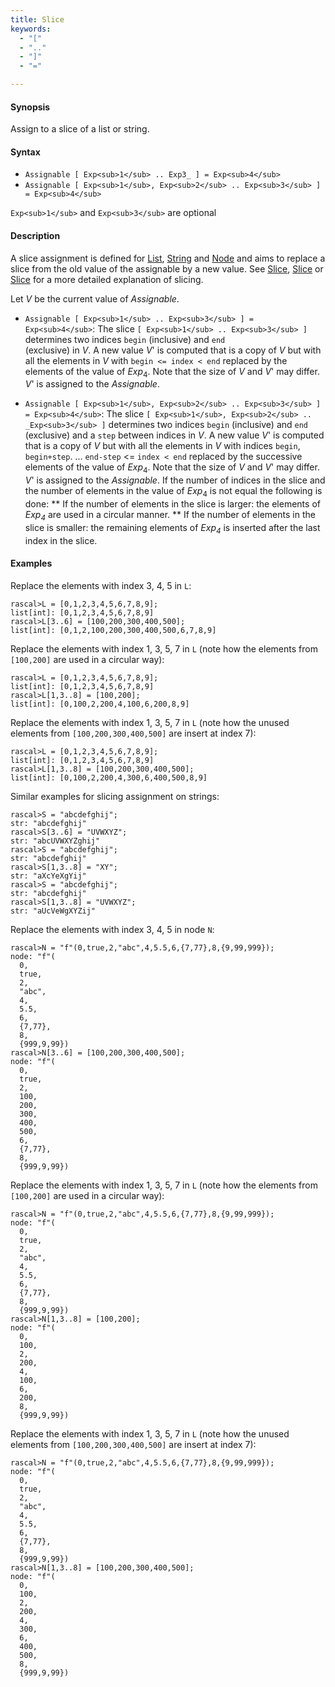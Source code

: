 ```yaml
---
title: Slice
keywords:
  - "["
  - ".."
  - "]"
  - "="

---
```


#### Synopsis

Assign to a slice of a list or string.

#### Syntax

*   `Assignable [ Exp<sub>1</sub> .. Exp3_ ] = Exp<sub>4</sub>`
*   `Assignable [ Exp<sub>1</sub>, Exp<sub>2</sub> .. Exp<sub>3</sub> ] = Exp<sub>4</sub>`


`Exp<sub>1</sub>` and `Exp<sub>3</sub>` are optional
#### Description

A slice assignment is defined for [List](../../../../Rascal/Expressions/Values/List), [String](../../../../Rascal/Expressions/Values/String) and [Node](../../../../Rascal/Expressions/Values/Node) 
and aims to replace a slice from the old value of the assignable by a new value. 
See [Slice](../../../../Rascal/Expressions/Values/List/Slice), [Slice](../../../../Rascal/Expressions/Values/String/Slice) or [Slice](../../../../Rascal/Expressions/Values/Node/Slice) for a more detailed explanation of slicing.

Let _V_ be the current value of _Assignable_.

*  `Assignable [ Exp<sub>1</sub> .. Exp<sub>3</sub> ] = Exp<sub>4</sub>`:
   The slice `[ Exp<sub>1</sub> .. Exp<sub>3</sub> ]` determines two indices `begin` (inclusive) and `end`   
  (exclusive) in _V_.
  A new value _V_' is computed that is a copy of _V_ but with all the elements in _V_ with `begin <= index < end` replaced by the elements of the value of _Exp_<sub>4</sub>.
  Note that the size of _V_ and _V_' may differ.
  _V_' is assigned to the _Assignable_. 

*  `Assignable [ Exp<sub>1</sub>, Exp<sub>2</sub> .. Exp<sub>3</sub> ] = Exp<sub>4</sub>`:
  The slice `[ Exp<sub>1</sub>, Exp<sub>2</sub> .. _Exp<sub>3</sub> ]` determines two indices `begin` (inclusive) and `end` (exclusive)
  and a `step` between indices in _V_.
  A new value _V_' is computed that is a copy of _V_ but with all the elements in _V_ with indices 
  `begin`, `begin+step`. ... `end-step` <= `index < end` replaced by the successive elements of the value of _Exp_<sub>4</sub>.
  Note that the size of _V_ and _V_' may differ.  _V_' is assigned to the _Assignable_. 
  If the number of indices in the slice and the number of elements in the value of _Exp_<sub>4</sub> is not equal the following is done:
  **  If the number of elements in the slice is larger: the elements of _Exp<sub>4</sub>_ are used in a circular manner.
  **  If the number of elements in the slice is smaller: the remaining elements of _Exp<sub>4</sub>_ is inserted after the last index in the slice.

#### Examples

Replace the elements with index 3, 4, 5 in `L`:

```rascal-shell
rascal>L = [0,1,2,3,4,5,6,7,8,9];
list[int]: [0,1,2,3,4,5,6,7,8,9]
rascal>L[3..6] = [100,200,300,400,500];
list[int]: [0,1,2,100,200,300,400,500,6,7,8,9]
```
Replace the elements with index 1, 3, 5, 7 in `L` (note how the elements from `[100,200]` are used in a circular way):

```rascal-shell
rascal>L = [0,1,2,3,4,5,6,7,8,9];
list[int]: [0,1,2,3,4,5,6,7,8,9]
rascal>L[1,3..8] = [100,200];
list[int]: [0,100,2,200,4,100,6,200,8,9]
```
Replace the elements with index 1, 3, 5, 7 in `L` (note how the unused elements from `[100,200,300,400,500]` 
are insert at index 7):

```rascal-shell
rascal>L = [0,1,2,3,4,5,6,7,8,9];
list[int]: [0,1,2,3,4,5,6,7,8,9]
rascal>L[1,3..8] = [100,200,300,400,500];
list[int]: [0,100,2,200,4,300,6,400,500,8,9]
```
Similar examples for slicing assignment on strings:

```rascal-shell
rascal>S = "abcdefghij";
str: "abcdefghij"
rascal>S[3..6] = "UVWXYZ";
str: "abcUVWXYZghij"
rascal>S = "abcdefghij";
str: "abcdefghij"
rascal>S[1,3..8] = "XY";
str: "aXcYeXgYij"
rascal>S = "abcdefghij";
str: "abcdefghij"
rascal>S[1,3..8] = "UVWXYZ";
str: "aUcVeWgXYZij"
```
Replace the elements with index 3, 4, 5 in node `N`:

```rascal-shell
rascal>N = "f"(0,true,2,"abc",4,5.5,6,{7,77},8,{9,99,999});
node: "f"(
  0,
  true,
  2,
  "abc",
  4,
  5.5,
  6,
  {7,77},
  8,
  {999,9,99})
rascal>N[3..6] = [100,200,300,400,500];
node: "f"(
  0,
  true,
  2,
  100,
  200,
  300,
  400,
  500,
  6,
  {7,77},
  8,
  {999,9,99})
```
Replace the elements with index 1, 3, 5, 7 in `L` (note how the elements from `[100,200]` are used in a circular way):

```rascal-shell
rascal>N = "f"(0,true,2,"abc",4,5.5,6,{7,77},8,{9,99,999});
node: "f"(
  0,
  true,
  2,
  "abc",
  4,
  5.5,
  6,
  {7,77},
  8,
  {999,9,99})
rascal>N[1,3..8] = [100,200];
node: "f"(
  0,
  100,
  2,
  200,
  4,
  100,
  6,
  200,
  8,
  {999,9,99})
```
Replace the elements with index 1, 3, 5, 7 in `L` (note how the unused elements from `[100,200,300,400,500]` 
are insert at index 7):

```rascal-shell
rascal>N = "f"(0,true,2,"abc",4,5.5,6,{7,77},8,{9,99,999});
node: "f"(
  0,
  true,
  2,
  "abc",
  4,
  5.5,
  6,
  {7,77},
  8,
  {999,9,99})
rascal>N[1,3..8] = [100,200,300,400,500];
node: "f"(
  0,
  100,
  2,
  200,
  4,
  300,
  6,
  400,
  500,
  8,
  {999,9,99})
```


